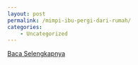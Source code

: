 ```yaml
---
layout: post
permalink: /mimpi-ibu-pergi-dari-rumah/
categories:
    - Uncategorized
---
```


[Baca Selengkapnya](/04)